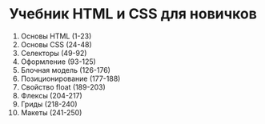 # Учебник HTML и CSS для новичков

1. Основы HTML (1-23)
2. Основы CSS (24-48)
3. Селекторы (49-92)
4. Оформление (93-125)
5. Блочная модель (126-176)
6. Позиционирование (177-188)
7. Свойство float (189-203)
8. Флексы (204-217)
9. Гриды (218-240)
10. Макеты (241-250)
